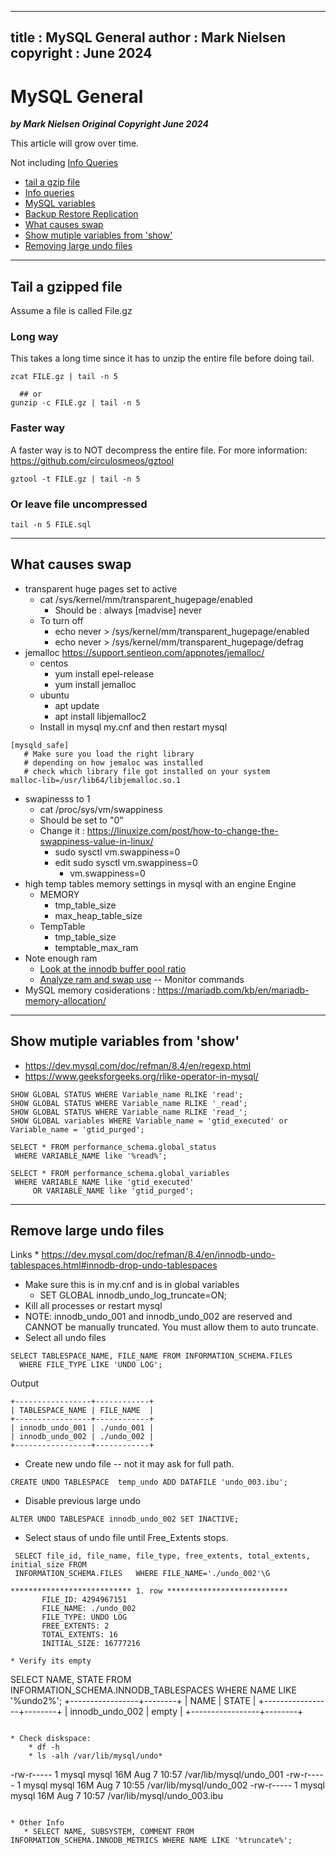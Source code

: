 
---
title : MySQL General
author : Mark Nielsen
copyright : June 2024 
---


MySQL General
==============================

_**by Mark Nielsen
Original Copyright June 2024**_

This article will grow over time. 

Not including [Info Queries](info_queries.md)

* [tail a gzip file](#tailgzip)
* [Info queries](info_queries.md)
* [MySQL variables](MySQL_variables.md)
* [Backup Restore Replication](mysql_backup_restore_replication.md)
* [What causes swap](#swap)
* [Show mutiple variables from 'show'](#show)
* [Removing large undo files](#undo)


* * *
<a name=tailgzip></a>Tail a gzipped file
-----

Assume a file is called File.gz

### Long way
This takes a long time since it has to unzip the entire file before doing tail.

```
zcat FILE.gz | tail -n 5

  ## or
gunzip -c FILE.gz | tail -n 5

```

### Faster way
A faster way is to NOT decompress the entire file.
For more information: https://github.com/circulosmeos/gztool

```
gztool -t FILE.gz | tail -n 5

```

### Or leave file uncompressed
```
tail -n 5 FILE.sql
```

* * *
<a name=swap></a>What causes swap
-----

* transparent huge pages set to active
   * cat /sys/kernel/mm/transparent_hugepage/enabled
       * Should be :  always [madvise] never
   * To turn off
       * echo never > /sys/kernel/mm/transparent_hugepage/enabled
       * echo never > /sys/kernel/mm/transparent_hugepage/defrag
* jemalloc  https://support.sentieon.com/appnotes/jemalloc/
   * centos
       * yum install epel-release
       * yum install jemalloc
   * ubuntu
       * apt update
       * apt install libjemalloc2
   * Install in mysql my.cnf and then restart mysql
```
[mysqld_safe]
   # Make sure you load the right library
   # depending on how jemaloc was installed
   # check which library file got installed on your system
malloc-lib=/usr/lib64/libjemalloc.so.1
```
* swapinesss to 1
    * cat /proc/sys/vm/swappiness
    * Should be set to "0"
    * Change it : https://linuxize.com/post/how-to-change-the-swappiness-value-in-linux/
        * sudo sysctl vm.swappiness=0
        * edit sudo sysctl vm.swappiness=0
            * vm.swappiness=0
* high temp tables memory settings in mysql with an engine Engine
    * MEMORY
      * tmp_table_size
      * max_heap_table_size
    * TempTable	   
      * tmp_table_size
      * temptable_max_ram
* Note enough ram
    * [Look at the innodb buffer pool ratio](info_queries.md#ibpr)
    * [Analyze ram and swap use](https://github.com/vikingdata/articles/blob/main/linux/Linux_general.md#m) -- Monitor commands
* MySQL memory cosiderations : https://mariadb.com/kb/en/mariadb-memory-allocation/

* * *
<a name=show></a>Show mutiple variables from 'show'
-----
* https://dev.mysql.com/doc/refman/8.4/en/regexp.html
* https://www.geeksforgeeks.org/rlike-operator-in-mysql/

```
SHOW GLOBAL STATUS WHERE Variable_name RLIKE 'read';
SHOW GLOBAL STATUS WHERE Variable_name RLIKE '_read';
SHOW GLOBAL STATUS WHERE Variable_name RLIKE 'read_';
SHOW GLOBAL variables WHERE Variable_name = 'gtid_executed' or Variable_name = 'gtid_purged';

SELECT * FROM performance_schema.global_status
 WHERE VARIABLE_NAME like '%read%';
 
SELECT * FROM performance_schema.global_variables
 WHERE VARIABLE_NAME like 'gtid_executed'
     OR VARIABLE_NAME like 'gtid_purged';

```
* * *
<a name=undo></a>Remove large undo files
-----
Links
    * https://dev.mysql.com/doc/refman/8.4/en/innodb-undo-tablespaces.html#innodb-drop-undo-tablespaces

* Make sure this is in my.cnf and is in global variables
    * SET GLOBAL innodb_undo_log_truncate=ON;
* Kill all processes or restart mysql
* NOTE: innodb_undo_001 and innodb_undo_002 are reserved and CANNOT be manually truncated. You must
allow them to auto truncate. 
* Select all undo files
```
SELECT TABLESPACE_NAME, FILE_NAME FROM INFORMATION_SCHEMA.FILES
  WHERE FILE_TYPE LIKE 'UNDO LOG';
```
Output
```
+-----------------+------------+
| TABLESPACE_NAME | FILE_NAME  |
+-----------------+------------+
| innodb_undo_001 | ./undo_001 |
| innodb_undo_002 | ./undo_002 |
+-----------------+------------+

```
* Create new undo file -- not it may ask for full path. 
```
CREATE UNDO TABLESPACE  temp_undo ADD DATAFILE 'undo_003.ibu';
```
* Disable previous large undo
```
ALTER UNDO TABLESPACE innodb_undo_002 SET INACTIVE;
```
* Select staus of undo file until Free_Extents stops.
```
 SELECT file_id, file_name, file_type, free_extents, total_extents, initial_size FROM
 INFORMATION_SCHEMA.FILES   WHERE FILE_NAME='./undo_002'\G

*************************** 1. row ***************************
       FILE_ID: 4294967151
       FILE_NAME: ./undo_002
       FILE_TYPE: UNDO LOG
       FREE_EXTENTS: 2
       TOTAL_EXTENTS: 16
       INITIAL_SIZE: 16777216

```

```
* Verify its empty
```
SELECT NAME, STATE FROM INFORMATION_SCHEMA.INNODB_TABLESPACES   WHERE NAME LIKE '%undo2%';
+-----------------+--------+
| NAME            | STATE  |
+-----------------+--------+
| innodb_undo_002 | empty  |
+-----------------+--------+
```

* Check diskspace:
    * df -h
    * ls -alh /var/lib/mysql/undo*
```
-rw-r----- 1 mysql mysql 16M Aug  7 10:57 /var/lib/mysql/undo_001
-rw-r----- 1 mysql mysql 16M Aug  7 10:55 /var/lib/mysql/undo_002
-rw-r----- 1 mysql mysql 16M Aug  7 10:57 /var/lib/mysql/undo_003.ibu
```

* Other Info
   * SELECT NAME, SUBSYSTEM, COMMENT FROM INFORMATION_SCHEMA.INNODB_METRICS WHERE NAME LIKE '%truncate%';
   

